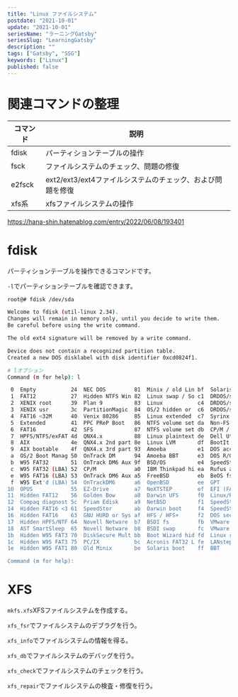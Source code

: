 ```yaml
---
title: "Linux ファイルシステム"
postdate: "2021-10-01"
update: "2021-10-01"
seriesName: "ラーニングGatsby"
seriesSlug: "LearningGatsby"
description: ""
tags: ["Gatsby", "SSG"]
keywords: ["Linux"]
published: false
---
```



# 関連コマンドの整理

|コマンド|説明|
|---|---|
|fdisk|パーティションテーブルの操作|
|fsck|ファイルシステムのチェック、問題の修復|
|e2fsck|ext2/ext3/ext4ファイルシステムのチェック、および問題を修復|
|xfs系|xfsファイルシステムの操作|

https://hana-shin.hatenablog.com/entry/2022/06/08/193401

# fdisk

パーティションテーブルを操作できるコマンドです。

`-l`でパーティションテーブルを確認できます。

```bash
root@# fdisk /dev/sda

Welcome to fdisk (util-linux 2.34).
Changes will remain in memory only, until you decide to write them.
Be careful before using the write command.

The old ext4 signature will be removed by a write command.

Device does not contain a recognized partition table.
Created a new DOS disklabel with disk identifier 0xcd0824f1.

# lオプション
Command (m for help): l

 0  Empty           24  NEC DOS         81  Minix / old Lin bf  Solaris
 1  FAT12           27  Hidden NTFS Win 82  Linux swap / So c1  DRDOS/sec (FAT-
 2  XENIX root      39  Plan 9          83  Linux           c4  DRDOS/sec (FAT-
 3  XENIX usr       3c  PartitionMagic  84  OS/2 hidden or  c6  DRDOS/sec (FAT-
 4  FAT16 <32M      40  Venix 80286     85  Linux extended  c7  Syrinx
 5  Extended        41  PPC PReP Boot   86  NTFS volume set da  Non-FS data
 6  FAT16           42  SFS             87  NTFS volume set db  CP/M / CTOS / .
 7  HPFS/NTFS/exFAT 4d  QNX4.x          88  Linux plaintext de  Dell Utility
 8  AIX             4e  QNX4.x 2nd part 8e  Linux LVM       df  BootIt
 9  AIX bootable    4f  QNX4.x 3rd part 93  Amoeba          e1  DOS access
 a  OS/2 Boot Manag 50  OnTrack DM      94  Amoeba BBT      e3  DOS R/O
 b  W95 FAT32       51  OnTrack DM6 Aux 9f  BSD/OS          e4  SpeedStor
 c  W95 FAT32 (LBA) 52  CP/M            a0  IBM Thinkpad hi ea  Rufus alignment
 e  W95 FAT16 (LBA) 53  OnTrack DM6 Aux a5  FreeBSD         eb  BeOS fs
 f  W95 Ext'd (LBA) 54  OnTrackDM6      a6  OpenBSD         ee  GPT
10  OPUS            55  EZ-Drive        a7  NeXTSTEP        ef  EFI (FAT-12/16/
11  Hidden FAT12    56  Golden Bow      a8  Darwin UFS      f0  Linux/PA-RISC b
12  Compaq diagnost 5c  Priam Edisk     a9  NetBSD          f1  SpeedStor
14  Hidden FAT16 <3 61  SpeedStor       ab  Darwin boot     f4  SpeedStor
16  Hidden FAT16    63  GNU HURD or Sys af  HFS / HFS+      f2  DOS secondary
17  Hidden HPFS/NTF 64  Novell Netware  b7  BSDI fs         fb  VMware VMFS
18  AST SmartSleep  65  Novell Netware  b8  BSDI swap       fc  VMware VMKCORE
1b  Hidden W95 FAT3 70  DiskSecure Mult bb  Boot Wizard hid fd  Linux raid auto
1c  Hidden W95 FAT3 75  PC/IX           bc  Acronis FAT32 L fe  LANstep
1e  Hidden W95 FAT1 80  Old Minix       be  Solaris boot    ff  BBT

Command (m for help):
```


# XFS

`mkfs.xfs`XFSファイルシステムを作成する。

`xfs_fsr`でファイルシステムのデブラグを行う。

`xfs_info`でファイルシステムの情報を得る。

`xfs_db`でファイルシステムのデバッグを行う。

`xfs_check`でファイルシステムのチェックを行う。

`xfs_repair`でファイルシステムの検査・修復を行う。
